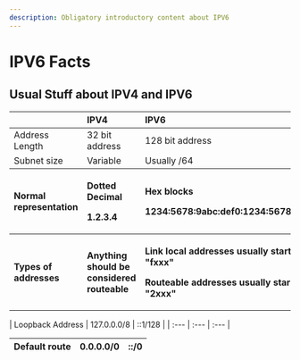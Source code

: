```yaml
---
description: Obligatory introductory content about IPV6
---
```


# IPV6 Facts

## Usual Stuff about IPV4 and IPV6

<table>
  <thead>
    <tr>
      <th style="text-align:left"></th>
      <th style="text-align:left">IPV4</th>
      <th style="text-align:left">IPV6</th>
    </tr>
  </thead>
  <tbody>
    <tr>
      <td style="text-align:left">Address Length</td>
      <td style="text-align:left">32 bit address</td>
      <td style="text-align:left">128 bit address</td>
    </tr>
    <tr>
      <td style="text-align:left">Subnet size</td>
      <td style="text-align:left">Variable</td>
      <td style="text-align:left">Usually /64</td>
    </tr>
    <tr>
      <th style="text-align:left">Normal representation</th>
      <th style="text-align:left">
        <p>Dotted Decimal</p>
        <p>1.2.3.4</p>
      </th>
      <th style="text-align:left">
        <p>Hex blocks</p>
        <p>1234:5678:9abc:def0:1234:5678:9abc:def0</p>
      </th>
    </tr>
    <tr>
      <th style="text-align:left">Types of addresses</th>
      <th style="text-align:left">Anything should be considered routeable</th>
      <th style="text-align:left">
        <p>Link local addresses usually start with &quot;fxxx&quot;</p>
        <p>Routeable addresses usually start with &quot;2xxx&quot;</p>
      </th>
    </tr>
  </thead>
  <tbody></tbody>
</table>| Loopback Address | 127.0.0.0/8 | ::1/128 |
| :--- | :--- | :--- |


| Default route | 0.0.0.0/0 | ::/0 |
| :--- | :--- | :--- |


